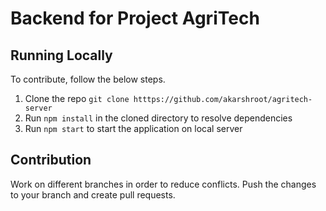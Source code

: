 # Backend for Project AgriTech

## Running Locally
To contribute, follow the below steps.
1. Clone the repo `git clone htttps://github.com/akarshroot/agritech-server`
2. Run `npm install` in the cloned directory to resolve dependencies
3. Run `npm start` to start the application on local server

## Contribution 
Work on different branches in order to reduce conflicts. Push the changes to your branch and create pull requests.